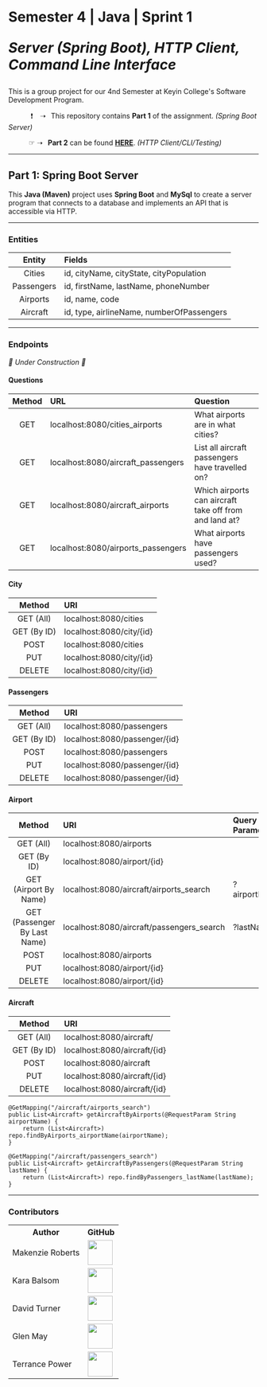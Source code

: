<h1>Semester 4 | Java | Sprint 1
  

*Server (Spring Boot), HTTP Client, Command Line Interface*</h1>

This is a group project for our 4nd Semester at Keyin College's Software Development Program.

⠀⠀⠀⠀ ❗ ⠀➝⠀This repository contains **Part 1** of the assignment. *(Spring Boot Server)*

⠀⠀⠀⠀☞ ➝⠀**Part 2** can be found [**HERE**](https://github.com/KeyinTeamAwesome/Sem4_Sprint1_Part2). *(HTTP Client/CLI/Testing)*

---

## **Part 1:** Spring Boot Server

This **Java (Maven)** project uses **Spring Boot** and **MySql** to create a server program that connects to a database and implements an API that is accessible via HTTP.

---

### **Entities**

| Entity       | Fields                                      | 
| :----------: | :------------------------------------------ | 
|    Cities    | id, cityName, cityState, cityPopulation     |
|  Passengers  | id, firstName, lastName, phoneNumber        |
|   Airports   | id, name, code                              |
|   Aircraft   | id, type, airlineName, numberOfPassengers   |

---

### **Endpoints**

*🚧 Under Construction 🚧*

#### **Questions**

| Method      | URL                                 | Question                                               |
| :---------: | :---------------------------------- | :----------------------------------------------------- |
|     GET     | localhost:8080/cities_airports      | What airports are in what cities?                      |
|     GET     | localhost:8080/aircraft_passengers  | List all aircraft passengers have travelled on?        |
|     GET     | localhost:8080/aircraft_airports    | Which airports can aircraft take off from and land at? |
|     GET     | localhost:8080/airports_passengers  | What airports have passengers used?                    |

#### **City**

| Method      | URI                                 |
| :---------: | :---------------------------------- |
|  GET (All)  | localhost:8080/cities               |
| GET (By ID) | localhost:8080/city/{id}            |
|     POST    | localhost:8080/cities               |
|     PUT     | localhost:8080/city/{id}            |
|    DELETE   | localhost:8080/city/{id}            |

#### **Passengers**

| Method      | URI                                 |
| :---------: | :---------------------------------- |
|  GET (All)  | localhost:8080/passengers           |
| GET (By ID) | localhost:8080/passenger/{id}       |
|     POST    | localhost:8080/passengers           |
|     PUT     | localhost:8080/passenger/{id}       |
|    DELETE   | localhost:8080/passenger/{id}       |
 
#### **Airport**

|              Method                | URI                                       | Query Parameter       |
| :--------------------------------: | :--------------------------------------   | :-------------------- |
|             GET (All)              | localhost:8080/airports                   |                       |
|            GET (By ID)             | localhost:8080/airport/{id}               |                       |
|       GET (Airport By Name)        | localhost:8080/aircraft/airports_search   | ?airportName=<String> |
|   GET (Passenger By Last Name)     | localhost:8080/aircraft/passengers_search | ?lastName=<String>    |
|                POST                | localhost:8080/airports                   |  
|                PUT                 | localhost:8080/airport/{id}               |  
|               DELETE               | localhost:8080/airport/{id}               |  
 
#### **Aircraft**

| Method      | URI                                 |
| :---------: | :---------------------------------- |
|  GET (All)  | localhost:8080/aircraft/            |
| GET (By ID) | localhost:8080/aircraft/{id}        |
|     POST    | localhost:8080/aircraft             |
|     PUT     | localhost:8080/aircraft/{id}        |
|    DELETE   | localhost:8080/aircraft/{id}        |

    @GetMapping("/aircraft/airports_search")
    public List<Aircraft> getAircraftByAirports(@RequestParam String airportName) {
        return (List<Aircraft>) repo.findByAirports_airportName(airportName);
    }

    @GetMapping("/aircraft/passengers_search")
    public List<Aircraft> getAircraftByPassengers(@RequestParam String lastName) {
        return (List<Aircraft>) repo.findByPassengers_lastName(lastName);
    }

---

### Contributors

<table>
  <tr>
    <th>Author</th>
    <th>GitHub</th>
  </tr>
  <tr>
    <td>Makenzie Roberts</td>
    <td>
      <a href="https://github.com/MakenzieRoberts"><img height="50px" src="https://avatars.githubusercontent.com/u/100213075?v=4"></a>
    </td>
  </tr> 
  <tr>
    <td>Kara Balsom</td>
    <td>
      <a href="https://github.com/kbalsom"><img height="50px" src="https://avatars.githubusercontent.com/u/100210446?v=4"></a>
    </td>
  </tr>
  <tr>
    <td>David Turner</td>
    <td>
      <a href="https://github.com/DeToxFox"><img height="50px" src="https://avatars.githubusercontent.com/u/95373983?v=4"></a>
    </td>
  </tr>
      <td>Glen May</td>
    <td>
      <a href="https://github.com/ellis0n"><img height="50px" src="https://avatars.githubusercontent.com/u/100211236?v=4"></a>
    </td>
  </tr>
    </tr>
      <td>Terrance Power</td>
    <td>
      <a href="https://github.com/Tpower16"><img height="50px" src="https://avatars.githubusercontent.com/u/100700181?v=4"></a>
    </td>
  </tr>

</table>
